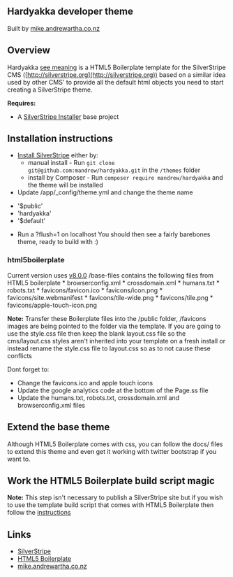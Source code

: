 ## Hardyakka developer theme
Built by [mike.andrewartha.co.nz](http://mike.andrewartha.co.nz/)

## Overview
Hardyakka [see meaning](http://en.wikipedia.org/wiki/Yakka) is a HTML5 Boilerplate template for the SilverStripe CMS ([http://silverstripe.org](http://silverstripe.org)) based on a similar idea used by other CMS' to provide all the default html objects you need to start creating a SilverStripe theme.

**Requires:**
 * A [SilverStripe Installer](http://github.com/silverstripe/silverstripe-installer) base project

## Installation instructions ##
 * [Install SilverStripe](http://silverstripe.org/download) either by:
    * manual install - Run `git clone git@github.com:mandrew/hardyakka.git` in the `/themes` folder
    * install by Composer - Run `composer require mandrew/hardyakka` and the theme will be installed
 * Update /app/_config/theme.yml and change the theme name
 - '$public'
 - 'hardyakka'
 - '$default'
 * Run a ?flush=1 on localhost
You should then see a fairly barebones theme, ready to build with :)

### html5boilerplate ###
Current version uses [v8.0.0](https://github.com/h5bp/html5-boilerplate/blob/v8.0.0/CHANGELOG.md)
/base-files contains the following files from HTML5 boilerplate
	* browserconfig.xml
	* crossdomain.xml
	* humans.txt
	* robots.txt
    * favicons/favicon.ico
    * favicons/icon.png
    * favicons/site.webmanifest
    * favicons/tile-wide.png
    * favicons/tile.png
    * favicons/apple-touch-icon.png

**Note:** Transfer these Boilerplate files into the /public folder, /favicons images are being pointed to the folder via the template.
If you are going to use the style.css file then keep the blank layout.css file so the cms/layout.css styles aren't inherited into your template on a fresh install or instead rename the style.css file to layout.css so as to not cause these conflicts

Dont forget to:
 * Change the favicons.ico and apple touch icons
 * Update the google analytics code at the bottom of the Page.ss file
 * Update the humans.txt, robots.txt, crossdomain.xml and browserconfig.xml files

## Extend the base theme ##
Although HTML5 Boilerplate comes with css, you can follow the docs/ files to extend this theme and even get it working with twitter bootstrap if you want to.

## Work the HTML5 Boilerplate build script magic ##
**Note:** This step isn't necessary to publish a SilverStripe site but if you wish to use the template build script that comes with HTML5 Boilerplate then follow the [instructions](https://github.com/h5bp/html5-boilerplate/tree/v8.0.0)

## Links ##

 * [SilverStripe](http://silverstripe.org/)
 * [HTML5 Boilerplate](http://html5boilerplate.com/)
 * [mike.andrewartha.co.nz](http://mike.andrewartha.co.nz/)
